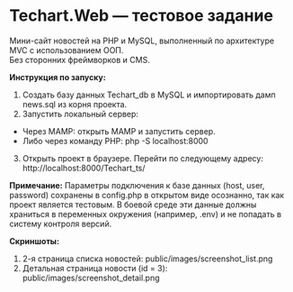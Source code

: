# **Techart.Web — тестовое задание**

Мини-сайт новостей на PHP и MySQL, выполненный по архитектуре MVC с использованием ООП.  
Без сторонних фреймворков и CMS.

**Инструкция по запуску:**

1. Создать базу данных Techart_db в MySQL и импортировать дамп news.sql из корня проекта.
2. Запустить локальный сервер:
- Через MAMP: открыть MAMP и запустить сервер.
- Либо через команду PHP: php -S localhost:8000
3. Открыть проект в браузере. Перейти по следующему адресу: http://localhost:8000/Techart_ts/

**Примечание:**
Параметры подключения к базе данных (host, user, password) сохранены в config.php в открытом виде осознанно, так как проект является тестовым.
В боевой среде эти данные должны храниться в переменных окружения (например, .env) и не попадать в систему контроля версий.

**Скриншоты:**
1. 2-я страница списка новостей: public/images/screenshot_list.png 
2. Детальная страница новости (id = 3): public/images/screenshot_detail.png